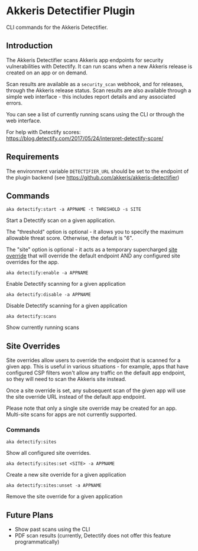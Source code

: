 # Akkeris Detectifier Plugin

CLI commands for the Akkeris Detectifier.

## Introduction

The Akkeris Detectifier scans Akkeris app endpoints for security vulnerabilities with Detectify. It can run scans when a new Akkeris release is created on an app or on demand. 

Scan results are available as a `security_scan` webhook, and for releases, through the Akkeris release status. Scan results are also available through a simple web interface - this includes report details and any associated errors.

You can see a list of currently running scans using the CLI or through the web interface.

For help with Detectify scores: https://blog.detectify.com/2017/05/24/interpret-detectify-score/

## Requirements

The environment variable `DETECTIFIER_URL` should be set to the endpoint of the plugin backend (see https://github.com/akkeris/akkeris-detectifier)

## Commands

`aka detectify:start -a APPNAME -t THRESHOLD -s SITE`

Start a Detectify scan on a given application. 

The "threshold" option is optional - it allows you to specify the maximum allowable threat score. Otherwise, the default is "6".

The "site" option is optional - it acts as a temporary supercharged [site override](#site-overrides) that will override the default endpoint AND any configured site overrides for the app.

`aka detectify:enable -a APPNAME`

Enable Detectify scanning for a given application

`aka detectify:disable -a APPNAME`

Disable Detectify scanning for a given application

`aka detectify:scans`

Show currently running scans

## Site Overrides

Site overrides allow users to override the endpoint that is scanned for a given app. This is useful in various situations - for example, apps that have configured CSP filters won't allow any traffic on the default app endpoint, so they will need to scan the Akkeris site instead.

Once a site override is set, any subsequent scan of the given app will use the site override URL instead of the default app endpoint.

Please note that only a single site override may be created for an app. Multi-site scans for apps are not currently supported.

### Commands

`aka detectify:sites`

Show all configured site overrides.

`aka detectify:sites:set <SITE> -a APPNAME`

Create a new site override for a given application

`aka detectify:sites:unset -a APPNAME`

Remove the site override for a given application

## Future Plans

- Show past scans using the CLI
- PDF scan results (currently, Detectify does not offer this feature programmatically)